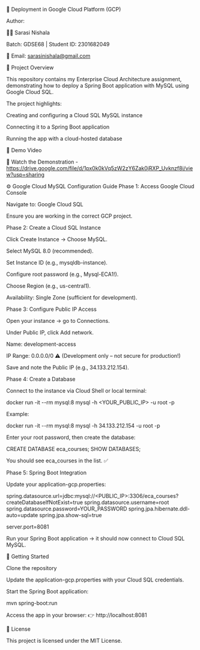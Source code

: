 🚀 Deployment in Google Cloud Platform (GCP)

Author:

👩‍💻 Sarasi Nishala

Batch: GDSE68 | Student ID: 2301682049

📧 Email: sarasinishala@gmail.com


🌟 Project Overview

This repository contains my Enterprise Cloud Architecture assignment, demonstrating how to deploy a Spring Boot application with MySQL using Google Cloud SQL.

The project highlights:

Creating and configuring a Cloud SQL MySQL instance

Connecting it to a Spring Boot application

Running the app with a cloud-hosted database

🎥 Demo Video

📌 Watch the Demonstration - https://drive.google.com/file/d/1px0k0kVq5zW2zY6Zak0jRXP_Uvknzf8i/view?usp=sharing

⚙️ Google Cloud MySQL Configuration Guide
Phase 1: Access Google Cloud Console

Navigate to: Google Cloud SQL

Ensure you are working in the correct GCP project.

Phase 2: Create a Cloud SQL Instance

Click Create Instance → Choose MySQL.

Select MySQL 8.0 (recommended).

Set Instance ID (e.g., mysqldb-instance).

Configure root password (e.g., Mysql-ECA1!).

Choose Region (e.g., us-central1).

Availability: Single Zone (sufficient for development).

Phase 3: Configure Public IP Access

Open your instance → go to Connections.

Under Public IP, click Add network.

Name: development-access

IP Range: 0.0.0.0/0 ⚠️ (Development only – not secure for production!)

Save and note the Public IP (e.g., 34.133.212.154).

Phase 4: Create a Database

Connect to the instance via Cloud Shell or local terminal:

docker run -it --rm mysql:8 mysql -h <YOUR_PUBLIC_IP> -u root -p


Example:

docker run -it --rm mysql:8 mysql -h 34.133.212.154 -u root -p


Enter your root password, then create the database:

CREATE DATABASE eca_courses;
SHOW DATABASES;


You should see eca_courses in the list. ✅

Phase 5: Spring Boot Integration

Update your application-gcp.properties:

spring.datasource.url=jdbc:mysql://<PUBLIC_IP>:3306/eca_courses?createDatabaseIfNotExist=true
spring.datasource.username=root
spring.datasource.password=YOUR_PASSWORD
spring.jpa.hibernate.ddl-auto=update
spring.jpa.show-sql=true

server.port=8081


Run your Spring Boot application → it should now connect to Cloud SQL MySQL.

🚀 Getting Started

Clone the repository

Update the application-gcp.properties with your Cloud SQL credentials.

Start the Spring Boot application:

mvn spring-boot:run


Access the app in your browser:
👉 http://localhost:8081

📄 License

This project is licensed under the MIT License.
